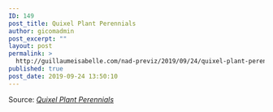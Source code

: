 ```yaml
---
ID: 149
post_title: Quixel Plant Perennials
author: gicomadmin
post_excerpt: ""
layout: post
permalink: >
  http://guillaumeisabelle.com/nad-previz/2019/09/24/quixel-plant-perennials/
published: true
post_date: 2019-09-24 13:50:10
---
```

Source: *[Quixel Plant Perennials][1]*

 [1]: https://quixel.com/assets/pjyhz2